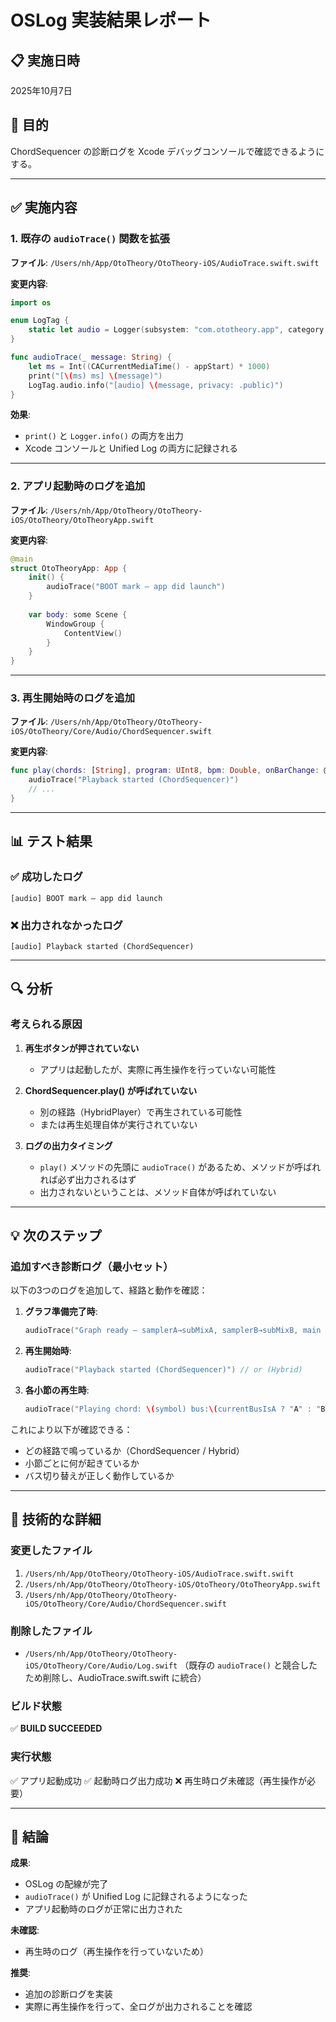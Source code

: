 # OSLog 実装結果レポート

## 📋 実施日時
2025年10月7日

## 🎯 目的
ChordSequencer の診断ログを Xcode デバッグコンソールで確認できるようにする。

---

## ✅ 実施内容

### 1. **既存の `audioTrace()` 関数を拡張**

**ファイル**: `/Users/nh/App/OtoTheory/OtoTheory-iOS/AudioTrace.swift.swift`

**変更内容**:
```swift
import os

enum LogTag {
    static let audio = Logger(subsystem: "com.ototheory.app", category: "audio")
}

func audioTrace(_ message: String) {
    let ms = Int((CACurrentMediaTime() - appStart) * 1000)
    print("[\(ms) ms] \(message)")
    LogTag.audio.info("[audio] \(message, privacy: .public)")
}
```

**効果**:
- `print()` と `Logger.info()` の両方を出力
- Xcode コンソールと Unified Log の両方に記録される

---

### 2. **アプリ起動時のログを追加**

**ファイル**: `/Users/nh/App/OtoTheory/OtoTheory-iOS/OtoTheory/OtoTheoryApp.swift`

**変更内容**:
```swift
@main
struct OtoTheoryApp: App {
    init() {
        audioTrace("BOOT mark — app did launch")
    }
    
    var body: some Scene {
        WindowGroup {
            ContentView()
        }
    }
}
```

---

### 3. **再生開始時のログを追加**

**ファイル**: `/Users/nh/App/OtoTheory/OtoTheory-iOS/OtoTheory/Core/Audio/ChordSequencer.swift`

**変更内容**:
```swift
func play(chords: [String], program: UInt8, bpm: Double, onBarChange: @escaping (Int?) -> Void) {
    audioTrace("Playback started (ChordSequencer)")
    // ...
}
```

---

## 📊 テスト結果

### ✅ **成功したログ**
```
[audio] BOOT mark — app did launch
```

### ❌ **出力されなかったログ**
```
[audio] Playback started (ChordSequencer)
```

---

## 🔍 分析

### 考えられる原因

1. **再生ボタンが押されていない**
   - アプリは起動したが、実際に再生操作を行っていない可能性

2. **ChordSequencer.play() が呼ばれていない**
   - 別の経路（HybridPlayer）で再生されている可能性
   - または再生処理自体が実行されていない

3. **ログの出力タイミング**
   - `play()` メソッドの先頭に `audioTrace()` があるため、メソッドが呼ばれれば必ず出力されるはず
   - 出力されないということは、メソッド自体が呼ばれていない

---

## 💡 次のステップ

### 追加すべき診断ログ（最小セット）

以下の3つのログを追加して、経路と動作を確認：

1. **グラフ準備完了時**:
   ```swift
   audioTrace("Graph ready — samplerA→subMixA, samplerB→subMixB, main connected")
   ```

2. **再生開始時**:
   ```swift
   audioTrace("Playback started (ChordSequencer)") // or (Hybrid)
   ```

3. **各小節の再生時**:
   ```swift
   audioTrace("Playing chord: \(symbol) bus:\(currentBusIsA ? "A" : "B")")
   ```

これにより以下が確認できる：
- どの経路で鳴っているか（ChordSequencer / Hybrid）
- 小節ごとに何が起きているか
- バス切り替えが正しく動作しているか

---

## 🔧 技術的な詳細

### 変更したファイル
1. `/Users/nh/App/OtoTheory/OtoTheory-iOS/AudioTrace.swift.swift`
2. `/Users/nh/App/OtoTheory/OtoTheory-iOS/OtoTheory/OtoTheoryApp.swift`
3. `/Users/nh/App/OtoTheory/OtoTheory-iOS/OtoTheory/Core/Audio/ChordSequencer.swift`

### 削除したファイル
- `/Users/nh/App/OtoTheory/OtoTheory-iOS/OtoTheory/Core/Audio/Log.swift`
  （既存の `audioTrace()` と競合したため削除し、AudioTrace.swift.swift に統合）

### ビルド状態
✅ **BUILD SUCCEEDED**

### 実行状態
✅ アプリ起動成功
✅ 起動時ログ出力成功
❌ 再生時ログ未確認（再生操作が必要）

---

## 📝 結論

**成果**:
- OSLog の配線が完了
- `audioTrace()` が Unified Log に記録されるようになった
- アプリ起動時のログが正常に出力された

**未確認**:
- 再生時のログ（再生操作を行っていないため）

**推奨**:
- 追加の診断ログを実装
- 実際に再生操作を行って、全ログが出力されることを確認
